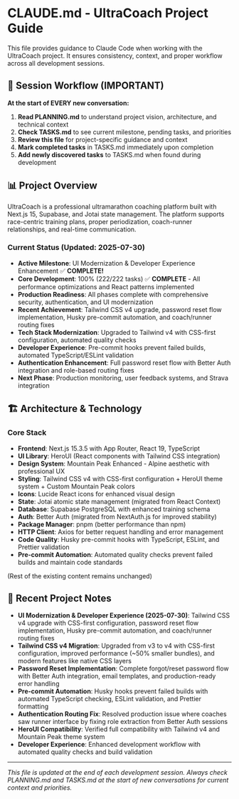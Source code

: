 # CLAUDE.md - UltraCoach Project Guide

This file provides guidance to Claude Code when working with the UltraCoach project. It ensures consistency, context, and proper workflow across all development sessions.

## 🔄 Session Workflow (IMPORTANT)

**At the start of EVERY new conversation:**

1. **Read PLANNING.md** to understand project vision, architecture, and technical context
2. **Check TASKS.md** to see current milestone, pending tasks, and priorities
3. **Review this file** for project-specific guidance and context
4. **Mark completed tasks** in TASKS.md immediately upon completion
5. **Add newly discovered tasks** to TASKS.md when found during development

## 📊 Project Overview

UltraCoach is a professional ultramarathon coaching platform built with Next.js 15, Supabase, and Jotai state management. The platform supports race-centric training plans, proper periodization, coach-runner relationships, and real-time communication.

### Current Status (Updated: 2025-07-30)

- **Active Milestone**: UI Modernization & Developer Experience Enhancement ✅ **COMPLETE!**
- **Core Development**: 100% (222/222 tasks) ✅ **COMPLETE** - All performance optimizations and React patterns implemented
- **Production Readiness**: All phases complete with comprehensive security, authentication, and UI modernization
- **Recent Achievement**: Tailwind CSS v4 upgrade, password reset flow implementation, Husky pre-commit automation, and coach/runner routing fixes
- **Tech Stack Modernization**: Upgraded to Tailwind v4 with CSS-first configuration, automated quality checks
- **Developer Experience**: Pre-commit hooks prevent failed builds, automated TypeScript/ESLint validation
- **Authentication Enhancement**: Full password reset flow with Better Auth integration and role-based routing fixes
- **Next Phase**: Production monitoring, user feedback systems, and Strava integration

## 🏗️ Architecture & Technology

### Core Stack

- **Frontend**: Next.js 15.3.5 with App Router, React 19, TypeScript
- **UI Library**: HeroUI (React components with Tailwind CSS integration)
- **Design System**: Mountain Peak Enhanced - Alpine aesthetic with professional UX
- **Styling**: Tailwind CSS v4 with CSS-first configuration + HeroUI theme system + Custom Mountain Peak colors
- **Icons**: Lucide React icons for enhanced visual design
- **State**: Jotai atomic state management (migrated from React Context)
- **Database**: Supabase PostgreSQL with enhanced training schema
- **Auth**: Better Auth (migrated from NextAuth.js for improved stability)
- **Package Manager**: pnpm (better performance than npm)
- **HTTP Client**: Axios for better request handling and error management
- **Code Quality**: Husky pre-commit hooks with TypeScript, ESLint, and Prettier validation
- **Pre-commit Automation**: Automated quality checks prevent failed builds and maintain code standards

(Rest of the existing content remains unchanged)

## 📝 Recent Project Notes

- **UI Modernization & Developer Experience (2025-07-30)**: Tailwind CSS v4 upgrade with CSS-first configuration, password reset flow implementation, Husky pre-commit automation, and coach/runner routing fixes
- **Tailwind CSS v4 Migration**: Upgraded from v3 to v4 with CSS-first configuration, improved performance (~50% smaller bundles), and modern features like native CSS layers
- **Password Reset Implementation**: Complete forgot/reset password flow with Better Auth integration, email templates, and production-ready error handling
- **Pre-commit Automation**: Husky hooks prevent failed builds with automated TypeScript checking, ESLint validation, and Prettier formatting
- **Authentication Routing Fix**: Resolved production issue where coaches saw runner interface by fixing role extraction from Better Auth sessions
- **HeroUI Compatibility**: Verified full compatibility with Tailwind v4 and Mountain Peak theme system
- **Developer Experience**: Enhanced development workflow with automated quality checks and build validation

---

_This file is updated at the end of each development session. Always check PLANNING.md and TASKS.md at the start of new conversations for current context and priorities._

